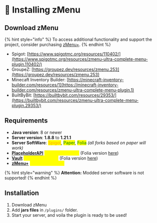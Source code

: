# 🔌 Installing zMenu

## Download zMenu

{% hint style="info" %}
To access additional functionality and support the project, consider purchasing [zMenu+](https://www.spigotmc.org/resources/zmenu-premium-zmenu-addon.115533/).
{% endhint %}

* Spigot: [https://www.spigotmc.org/resources/110402/](https://www.spigotmc.org/resources/zmenu-ultra-complete-menu-plugin.110402/)
* GroupeZ: [https://groupez.dev/resources/zmenu.253](https://groupez.dev/resources/zmenu.253)
* Minecaft Inventory Builder: [https://minecraft-inventory-builder.com/resources/1](https://minecraft-inventory-builder.com/resources/zmenu-ultra-complete-menu-plugin.1)
* BuiltByBit: [https://builtbybit.com/resources/29353/](https://builtbybit.com/resources/zmenu-ultra-complete-menu-plugin.29353/)

## Requirements <a href="#requirements" id="requirements"></a>

* **Java version**: 8 or newer
* **Server version**: **1.8.8** to **1.21.1**
* **Server SoftWare**: <mark style="color:orange;">Spigot</mark>, <mark style="color:green;">Paper</mark>, <mark style="color:green;">Folia</mark> _(all forks based on paper will work)_
* [**PlaceholderAPI**](https://www.spigotmc.org/resources/placeholderapi.6245/) <mark style="color:yellow;">**RECOMMANDED**</mark> (Folia version [here](https://github.com/Anon8281/PlaceholderAPI/releases/tag/1.1))
* [**Vault**](https://www.spigotmc.org/resources/vault.34315/) <mark style="color:yellow;">**RECOMMANDED**</mark> (Folia version [here](https://github.com/Geolykt/Vault/releases))
* [**zMenu+**](configurations/patterns.md) <mark style="color:yellow;">**RECOMMANDED**</mark>

{% hint style="warning" %}
**Attention:** Modded server software is not supported!
{% endhint %}

## Installation

1. Download zMenu
2. Add **jars files** in `/plugins/` folder.
3. Start your server, and voila the plugin is ready to be used!
